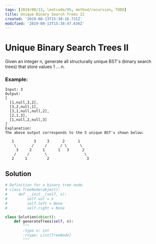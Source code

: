 ```yaml
---
tags: [2019/08/13, leetcode/95, method/recursion, TODO]
title: Unique Binary Search Trees II
created: '2019-08-13T15:38:16.731Z'
modified: '2019-08-13T15:38:47.636Z'
---
```


# Unique Binary Search Trees II

Given an integer n, generate all structurally unique BST's (binary search trees) that store values 1 ... n.

### Example:

```
Input: 3
Output:
[
  [1,null,3,2],
  [3,2,null,1],
  [3,1,null,null,2],
  [2,1,3],
  [1,null,2,null,3]
]
Explanation:
The above output corresponds to the 5 unique BST's shown below:

   1         3     3      2      1
    \       /     /      / \      \
     3     2     1      1   3      2
    /     /       \                 \
   2     1         2                 3
```

## Solution

```python
# Definition for a binary tree node.
# class TreeNode(object):
#     def __init__(self, x):
#         self.val = x
#         self.left = None
#         self.right = None

class Solution(object):
    def generateTrees(self, n):
        """
        :type n: int
        :rtype: List[TreeNode]
        """
```
